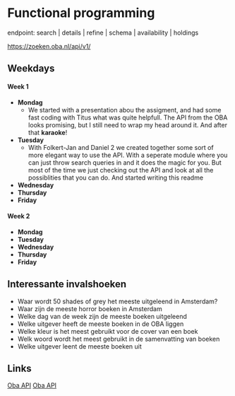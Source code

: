 # Functional programming

endpoint: search | details | refine | schema | availability | holdings

https://zoeken.oba.nl/api/v1/

## Weekdays
#### Week 1
* **Mondag**
  * We started with a presentation abou the assigment, and had some fast coding with Titus what was quite helpfull. The API from the OBA looks promising, but I still need to wrap my head around it. And after that **karaoke**!
* **Tuesday**
  * With Folkert-Jan and Daniel 2 we created together some sort of more elegant way to use the API. With a seperate module where you can just throw search queries in and it does the magic for you. But most of the time we just checking out the API and look at all the possiblities that you can do. And started writing this readme
* **Wednesday**
* **Thursday**
* **Friday**

#### Week 2
* **Mondag**
* **Tuesday**
* **Wednesday**
* **Thursday**
* **Friday**

## Interessante invalshoeken
* Waar wordt 50 shades of grey het meeste uitgeleend in Amsterdam?
* Waar zijn de meeste horror boeken in Amsterdam
* Welke dag van de week zijn de meeste boeken uitgeleend
* Welke uitgever heeft de meeste boeken in de OBA liggen
* Welke kleur is het meest gebruikt voor de cover van een boek
* Welk woord wordt het meest gebruikt in de samenvatting van boeken
* Welke uitgever leent de meeste boeken uit




## Links

[Oba API](https://zoeken.oba.nl/api/v1/)
[Oba API](https://zoeken.oba.nl/api/v1/)
